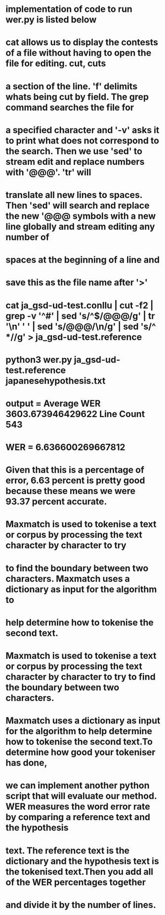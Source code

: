 # implementation of code to run wer.py is listed below
# cat allows us to display the contests of a file without having to open the file for editing. cut, cuts
# a section of the line. 'f' delimits whats being cut by field. The grep command searches the file for
# a specified character and '-v' asks it to print what does not correspond to the search. Then we use 'sed' to stream edit and replace numbers with '@@@'. 'tr' will
# translate all new lines to spaces. Then 'sed' will search and replace the new '@@@ symbols  with a new line globally and stream editing any number of 
# spaces at the beginning of a line and 
# save this as the file name after '>'
# cat ja_gsd-ud-test.conllu | cut -f2 | grep -v '^#' | sed 's/^$/@@@/g' | tr '\n' ' ' | sed 's/@@@/\n/g' | sed 's/^ *//g' > ja_gsd-ud-test.reference
# python3 wer.py ja_gsd-ud-test.reference japanesehypothesis.txt
# output = Average WER 3603.673946429622 Line Count 543
# WER = 6.636600269667812
# Given that this is a percentage of error, 6.63 percent is pretty good because these means we were 93.37 percent accurate.


# Maxmatch is used to tokenise a text or corpus by processing the text character by character to try
# to find the boundary between two characters. Maxmatch uses a dictionary as input for the algorithm to 
# help determine how to tokenise the second text.
# Maxmatch is used to tokenise a text or corpus by processing the text character by character to try to find the boundary between two characters. 
# Maxmatch uses a dictionary as input for the algorithm to help determine how to tokenise the second text.To determine how good your tokeniser has done,
# we can implement another python script that will evaluate our method. WER measures the word error rate by comparing a reference text and the hypothesis 
# text. The reference text is the dictionary and the hypothesis text is the tokenised text.Then you add all of the WER percentages together 
# and divide it by the number of lines.
